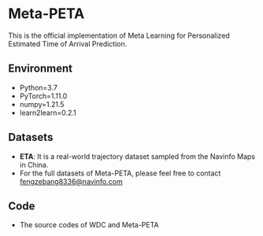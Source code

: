 # Meta-PETA
This is the official implementation of Meta Learning for Personalized Estimated Time of Arrival Prediction.

## Environment
* Python=3.7
* PyTorch=1.11.0
* numpy=1.21.5
* learn2learn=0.2.1

## Datasets
* **ETA**: It is a real-world trajectory dataset sampled from the Navinfo Maps in China.
* For the full datasets of Meta-PETA, please feel free to contact fengzebang8336@navinfo.com

## Code
* The source codes of WDC and Meta-PETA

